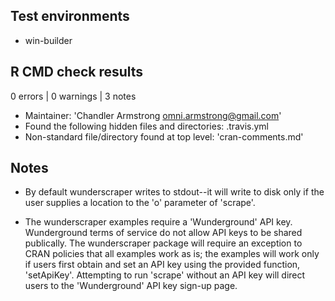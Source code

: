 ## Test environments

* win-builder

## R CMD check results

0 errors | 0 warnings | 3 notes

* Maintainer: 'Chandler Armstrong <omni.armstrong@gmail.com>'
* Found the following hidden files and directories: .travis.yml
* Non-standard file/directory found at top level: 'cran-comments.md'

## Notes

* By default wunderscraper writes to stdout--it will write to disk only if the
user supplies a location to the 'o' parameter of 'scrape'.

* The wunderscraper examples require a 'Wunderground' API key.  Wunderground
terms of service do not allow API keys to be shared publically.  The
wunderscraper package will require an exception to CRAN policies that all
examples work as is; the examples will work only if users first obtain and set an
API key using the provided function, 'setApiKey'.  Attempting to run 'scrape'
without an API key will direct users to the 'Wunderground' API key sign-up page.
